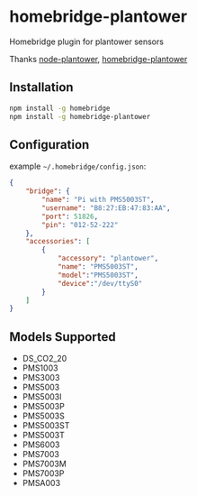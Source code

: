 # homebridge-plantower

Homebridge plugin for plantower sensors

Thanks [node-plantower](https://github.com/perfectworks/node-plantower), [homebridge-plantower](https://github.com/willnewii/homebridge-plantower)

## Installation

```bash
npm install -g homebridge
npm install -g homebridge-plantower
```

## Configuration

example `~/.homebridge/config.json`:

```json
{
    "bridge": {
        "name": "Pi with PMS5003ST",
        "username": "B8:27:EB:47:83:AA",
        "port": 51826,
        "pin": "012-52-222"
    },
    "accessories": [
        {
            "accessory": "plantower",
            "name": "PMS5003ST",
            "model":"PMS5003ST",
            "device":"/dev/ttyS0"
        }
    ]
}
```

## Models Supported

* DS_CO2_20
* PMS1003
* PMS3003
* PMS5003
* PMS5003I
* PMS5003P
* PMS5003S
* PMS5003ST
* PMS5003T
* PMS6003
* PMS7003
* PMS7003M
* PMS7003P
* PMSA003

